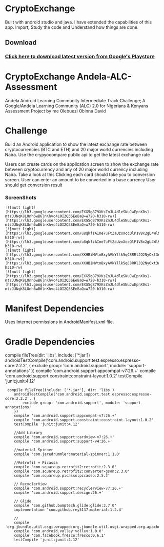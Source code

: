 # CryptoExchange
Built with android studio and java. I have extended the capabilities of this app. Import, Study the code and Understand how things are done.

Download
--------

### [Click here to download latest version from Google's Playstore](https://play.google.com/store/apps/details?id=tech.dappworld.cryptoexchange&hl=en_US)


# CryptoExchange Andela-ALC-Assessment

Andela Android Learning Community Intermediate Track Challenge; A Google/Andela Learning Community (ALC) 2.0 for Nigerians & Kenyans Assessment Project by me Olebuezi Obinna David

# Challenge

Build an Android application to show the latest exchange rate between cryptocurrencies (BTC and ETH) and 20 major world currencies including Naira. Use the crypyocompare public api to get the latest exchange rate

Users can create cards on the application screen to show the exchange rate between cryptocurrency and any of 20 major world currency including Naira. Take a look at this Clicking each card should take you to conversion screen. User can enter an amount to be converted in a base currency User should get conversion result

### ScreenShots

    [![mutt light](https://lh3.googleusercontent.com/EXG5g879XKsZnJL4dleSNuJwEpnX0s1-ntzJJNqK8LOnh6wB6lnKhvc4LOI2Q3SEeBaQ=w720-h310-rw)](https://lh3.googleusercontent.com/EXG5g879XKsZnJL4dleSNuJwEpnX0s1-ntzJJNqK8LOnh6wB6lnKhvc4LOI2Q3SEeBaQ=w720-h310-rw)
    [![mutt light](https://lh3.googleusercontent.com/u8qkfzAIme7uFtZaUzxXccQlP1V8x2gL4Wl9AJ3JPeIbMAm59CIUuAZ1IefDMNo2Lrak=w720-h310-rw)](https://lh3.googleusercontent.com/u8qkfzAIme7uFtZaUzxXccQlP1V8x2gL4Wl9AJ3JPeIbMAm59CIUuAZ1IefDMNo2Lrak=w720-h310-rw)
    [![mutt light](https://lh3.googleusercontent.com/XKHBiMVtmBxyAVkYllk5qC8RRlJQ2NyOxt3dwTJmdHATuS9uZMdGIyVMgvVA7rwS_yU=w720-h310-rw)](https://lh3.googleusercontent.com/XKHBiMVtmBxyAVkYllk5qC8RRlJQ2NyOxt3dwTJmdHATuS9uZMdGIyVMgvVA7rwS_yU=w720-h310-rw)
    [![mutt light](https://lh3.googleusercontent.com/EXG5g879XKsZnJL4dleSNuJwEpnX0s1-ntzJJNqK8LOnh6wB6lnKhvc4LOI2Q3SEeBaQ=w720-h310-rw)](https://lh3.googleusercontent.com/EXG5g879XKsZnJL4dleSNuJwEpnX0s1-ntzJJNqK8LOnh6wB6lnKhvc4LOI2Q3SEeBaQ=w720-h310-rw)


# Manifest Dependencies

Uses Internet permissions in AndroidManifest.xml file.

# Gradle Dependencies

compile fileTree(dir: 'libs', include: ['*.jar']) androidTestCompile('com.android.support.test.espresso:espresso-core:2.2.2', { exclude group: 'com.android.support', module: 'support-annotations' }) compile 'com.android.support:appcompat-v7:26.+' compile 'com.android.support.constraint:constraint-layout:1.0.2' testCompile 'junit:junit:4.12'

    
     compile fileTree(include: ['*.jar'], dir: 'libs')
        androidTestCompile('com.android.support.test.espresso:espresso-core:2.2.2', {
            exclude group: 'com.android.support', module: 'support-annotations'
        })
        compile 'com.android.support:appcompat-v7:26.+'
        compile 'com.android.support.constraint:constraint-layout:1.0.2'
        testCompile 'junit:junit:4.12'

        //Add Library
        compile 'com.android.support:cardview-v7:26.+'
        compile 'com.android.support:support-v4:26.+'

        //material Spinner
        compile 'com.jaredrummler:material-spinner:1.1.0'

        //Retrofit + Picassa
        compile 'com.squareup.retrofit2:retrofit:2.3.0'
        compile 'com.squareup.retrofit2:converter-gson:2.3.0'
        compile 'com.squareup.picasso:picasso:2.5.2'

        // RecyclerView
        compile 'com.android.support:recyclerview-v7:26.+'
        compile 'com.android.support:design:26.+'

        // Glide
        compile 'com.github.bumptech.glide:glide:3.7.0'
        implementation 'com.github.rey5137:material:1.2.4'

        //
        compile 'org.jbundle.util.osgi.wrapped:org.jbundle.util.osgi.wrapped.org.apache.http.client:4.1.2'
        compile 'com.android.volley:volley:1.0.0'
        compile 'com.facebook.fresco:fresco:0.6.1'
        testCompile 'junit:junit:4.12'